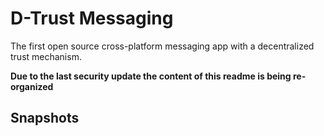 # D-Trust Messaging
The first open source cross-platform messaging app with a decentralized trust mechanism.

**Due to the last security update the content of this readme is being re-organized**

## Snapshots
